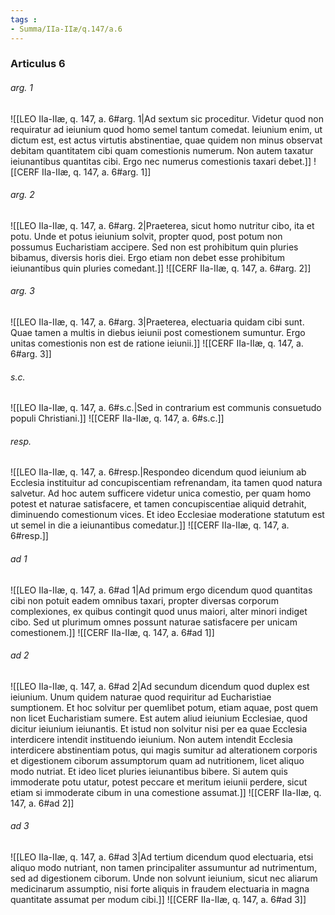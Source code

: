 ```yaml
---
tags : 
- Summa/IIa-IIæ/q.147/a.6
---
```


### Articulus 6

###### arg. 1
![[LEO IIa-IIæ, q. 147, a. 6#arg. 1|Ad sextum sic proceditur. Videtur quod non requiratur ad ieiunium quod homo semel tantum comedat. Ieiunium enim, ut dictum est, est actus virtutis abstinentiae, quae quidem non minus observat debitam quantitatem cibi quam comestionis numerum. Non autem taxatur ieiunantibus quantitas cibi. Ergo nec numerus comestionis taxari debet.]]
![[CERF IIa-IIæ, q. 147, a. 6#arg. 1]]

###### arg. 2
![[LEO IIa-IIæ, q. 147, a. 6#arg. 2|Praeterea, sicut homo nutritur cibo, ita et potu. Unde et potus ieiunium solvit, propter quod, post potum non possumus Eucharistiam accipere. Sed non est prohibitum quin pluries bibamus, diversis horis diei. Ergo etiam non debet esse prohibitum ieiunantibus quin pluries comedant.]]
![[CERF IIa-IIæ, q. 147, a. 6#arg. 2]]

###### arg. 3
![[LEO IIa-IIæ, q. 147, a. 6#arg. 3|Praeterea, electuaria quidam cibi sunt. Quae tamen a multis in diebus ieiunii post comestionem sumuntur. Ergo unitas comestionis non est de ratione ieiunii.]]
![[CERF IIa-IIæ, q. 147, a. 6#arg. 3]]

###### s.c.
![[LEO IIa-IIæ, q. 147, a. 6#s.c.|Sed in contrarium est communis consuetudo populi Christiani.]]
![[CERF IIa-IIæ, q. 147, a. 6#s.c.]]

###### resp.
![[LEO IIa-IIæ, q. 147, a. 6#resp.|Respondeo dicendum quod ieiunium ab Ecclesia instituitur ad concupiscentiam refrenandam, ita tamen quod natura salvetur. Ad hoc autem sufficere videtur unica comestio, per quam homo potest et naturae satisfacere, et tamen concupiscentiae aliquid detrahit, diminuendo comestionum vices. Et ideo Ecclesiae moderatione statutum est ut semel in die a ieiunantibus comedatur.]]
![[CERF IIa-IIæ, q. 147, a. 6#resp.]]

###### ad 1
![[LEO IIa-IIæ, q. 147, a. 6#ad 1|Ad primum ergo dicendum quod quantitas cibi non potuit eadem omnibus taxari, propter diversas corporum complexiones, ex quibus contingit quod unus maiori, alter minori indiget cibo. Sed ut plurimum omnes possunt naturae satisfacere per unicam comestionem.]]
![[CERF IIa-IIæ, q. 147, a. 6#ad 1]]

###### ad 2
![[LEO IIa-IIæ, q. 147, a. 6#ad 2|Ad secundum dicendum quod duplex est ieiunium. Unum quidem naturae quod requiritur ad Eucharistiae sumptionem. Et hoc solvitur per quemlibet potum, etiam aquae, post quem non licet Eucharistiam sumere. Est autem aliud ieiunium Ecclesiae, quod dicitur ieiunium ieiunantis. Et istud non solvitur nisi per ea quae Ecclesia interdicere intendit instituendo ieiunium. Non autem intendit Ecclesia interdicere abstinentiam potus, qui magis sumitur ad alterationem corporis et digestionem ciborum assumptorum quam ad nutritionem, licet aliquo modo nutriat. Et ideo licet pluries ieiunantibus bibere. Si autem quis immoderate potu utatur, potest peccare et meritum ieiunii perdere, sicut etiam si immoderate cibum in una comestione assumat.]]
![[CERF IIa-IIæ, q. 147, a. 6#ad 2]]

###### ad 3
![[LEO IIa-IIæ, q. 147, a. 6#ad 3|Ad tertium dicendum quod electuaria, etsi aliquo modo nutriant, non tamen principaliter assumuntur ad nutrimentum, sed ad digestionem ciborum. Unde non solvunt ieiunium, sicut nec aliarum medicinarum assumptio, nisi forte aliquis in fraudem electuaria in magna quantitate assumat per modum cibi.]]
![[CERF IIa-IIæ, q. 147, a. 6#ad 3]]

